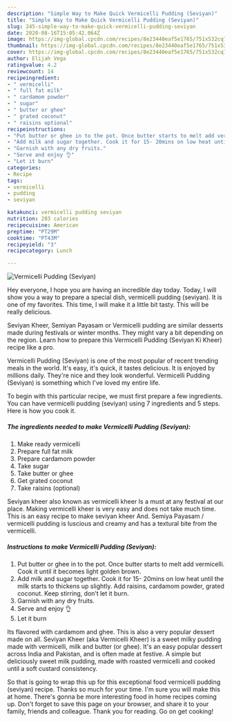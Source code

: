 ```yaml
---
description: "Simple Way to Make Quick Vermicelli Pudding (Seviyan)"
title: "Simple Way to Make Quick Vermicelli Pudding (Seviyan)"
slug: 245-simple-way-to-make-quick-vermicelli-pudding-seviyan
date: 2020-08-16T15:05:42.064Z
image: https://img-global.cpcdn.com/recipes/8e23440eaf5e1765/751x532cq70/vermicelli-pudding-seviyan-recipe-main-photo.jpg
thumbnail: https://img-global.cpcdn.com/recipes/8e23440eaf5e1765/751x532cq70/vermicelli-pudding-seviyan-recipe-main-photo.jpg
cover: https://img-global.cpcdn.com/recipes/8e23440eaf5e1765/751x532cq70/vermicelli-pudding-seviyan-recipe-main-photo.jpg
author: Elijah Vega
ratingvalue: 4.2
reviewcount: 14
recipeingredient:
- " vermicelli"
- " full fat milk"
- " cardamom powder"
- " sugar"
- " butter or ghee"
- " grated coconut"
- " raisins optional"
recipeinstructions:
- "Put butter or ghee in to the pot. Once butter starts to melt add vermicelli. Cook it until it becomes light golden brown."
- "Add milk and sugar together. Cook it for 15- 20mins on low heat until the milk starts to thickens up slightly. Add raisins, cardamom powder, grated coconut. Keep stirring, don’t let it burn."
- "Garnish with any dry fruits."
- "Serve and enjoy 👌"
- "Let it burn"
categories:
- Recipe
tags:
- vermicelli
- pudding
- seviyan

katakunci: vermicelli pudding seviyan 
nutrition: 203 calories
recipecuisine: American
preptime: "PT29M"
cooktime: "PT43M"
recipeyield: "3"
recipecategory: Lunch

---
```



![Vermicelli Pudding (Seviyan)](https://img-global.cpcdn.com/recipes/8e23440eaf5e1765/751x532cq70/vermicelli-pudding-seviyan-recipe-main-photo.jpg)

Hey everyone, I hope you are having an incredible day today. Today, I will show you a way to prepare a special dish, vermicelli pudding (seviyan). It is one of my favorites. This time, I will make it a little bit tasty. This will be really delicious.

Seviyan Kheer, Semiyan Payasam or Vermicelli pudding are similar desserts made during festivals or winter months. They might vary a bit depending on the region. Learn how to prepare this Vermicelli Pudding (Seviyan Ki Kheer) recipe like a pro.

Vermicelli Pudding (Seviyan) is one of the most popular of recent trending meals in the world. It's easy, it's quick, it tastes delicious. It is enjoyed by millions daily. They're nice and they look wonderful. Vermicelli Pudding (Seviyan) is something which I've loved my entire life.


To begin with this particular recipe, we must first prepare a few ingredients. You can have vermicelli pudding (seviyan) using 7 ingredients and 5 steps. Here is how you cook it.

<!--inarticleads1-->

##### The ingredients needed to make Vermicelli Pudding (Seviyan):

1. Make ready  vermicelli
1. Prepare  full fat milk
1. Prepare  cardamom powder
1. Take  sugar
1. Take  butter or ghee
1. Get  grated coconut
1. Take  raisins (optional)


Seviyan kheer also known as vermicelli kheer Is a must at any festival at our place. Making vermicelli kheer is very easy and does not take much time. This is an easy recipe to make seviyan kheer And. Semiya Payasam / vermicelli pudding is luscious and creamy and has a textural bite from the vermicelli. 

<!--inarticleads2-->

##### Instructions to make Vermicelli Pudding (Seviyan):

1. Put butter or ghee in to the pot. Once butter starts to melt add vermicelli. Cook it until it becomes light golden brown.
1. Add milk and sugar together. Cook it for 15- 20mins on low heat until the milk starts to thickens up slightly. Add raisins, cardamom powder, grated coconut. Keep stirring, don’t let it burn.
1. Garnish with any dry fruits.
1. Serve and enjoy 👌
1. Let it burn


Its flavored with cardamom and ghee. This is also a very popular dessert made on all. Seviyan Kheer (aka Vermicelli Kheer) is a sweet milky pudding made with vermicelli, milk and butter (or ghee). It&#39;s an easy popular dessert across India and Pakistan, and is often made at festive. A simple but deliciously sweet milk pudding, made with roasted vermicelli and cooked until a soft custard consistency. 

So that is going to wrap this up for this exceptional food vermicelli pudding (seviyan) recipe. Thanks so much for your time. I'm sure you will make this at home. There's gonna be more interesting food in home recipes coming up. Don't forget to save this page on your browser, and share it to your family, friends and colleague. Thank you for reading. Go on get cooking!

